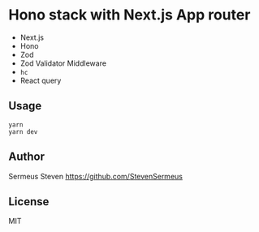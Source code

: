 # Hono stack with Next.js App router

- Next.js
- Hono
- Zod
- Zod Validator Middleware
- `hc`
- React query

## Usage

```
yarn
yarn dev
```

## Author

Sermeus Steven <https://github.com/StevenSermeus>

## License

MIT
